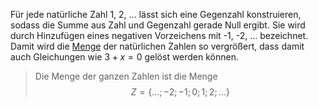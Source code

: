 Für jede natürliche Zahl 1, 2, ... lässt sich eine Gegenzahl konstruieren, sodass die Summe aus Zahl und Gegenzahl gerade Null ergibt. Sie wird durch Hinzufügen eines negativen Vorzeichens mit -1, -2, ... bezeichnet. Damit wird die [Menge](Mengen.md) der natürlichen Zahlen so vergrößert, dass damit auch Gleichungen wie $3 + x = 0$ gelöst werden können.

> Die Menge der ganzen Zahlen ist die Menge $$Z = \{...; -2; -1; 0; 1; 2;...\}$$

